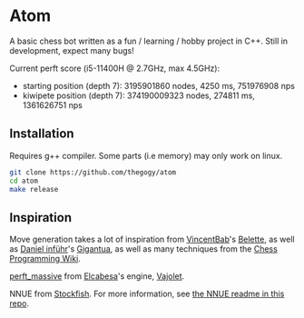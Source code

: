 # Atom

A basic chess bot written as a fun / learning / hobby project in C++. Still in development, expect many bugs!

Current perft score (i5-11400H @ 2.7GHz, max 4.5GHz):
- starting position (depth 7): 3195901860 nodes, 4250 ms, 751976908 nps
- kiwipete position (depth 7): 374190009323 nodes, 274811 ms, 1361626751 nps

## Installation

Requires g++ compiler. Some parts (i.e memory) may only work on linux.
```bash
git clone https://github.com/thegogy/atom
cd atom
make release
```

## Inspiration

Move generation takes a lot of inspiration from [VincentBab](https://github.com/vincentbab)'s [Belette](https://github.com/vincentbab/Belette/), as well as [Daniel inführ](https://github.com/Gigantua)'s [Gigantua](https://www.codeproject.com/Articles/5313417/Worlds-fastest-Bitboard-Chess-Movegenerator), as well as many techniques from the [Chess Programming Wiki](https://www.chessprogramming.org/Move_Generation).

[perft_massive](./tests/perft_massive.txt) from [Elcabesa](https://github.com/elcabesa)'s engine, [Vajolet](https://github.com/elcabesa/vajolet).

NNUE from [Stockfish](https://github.com/official-stockfish/Stockfish/). For more information, see [the NNUE readme in this repo](./src/nnue/README.md).
